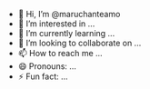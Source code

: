 - 👋 Hi, I’m @maruchanteamo
- 👀 I’m interested in ...
- 🌱 I’m currently learning ...
- 💞️ I’m looking to collaborate on ...
- 📫 How to reach me ...
- 😄 Pronouns: ...
- ⚡ Fun fact: ...

<!---
maruchanteamo/maruchanteamo is a ✨ special ✨ repository because its `README.md` (this file) appears on your GitHub profile.
You can click the Preview link to take a look at your changes.
--->
